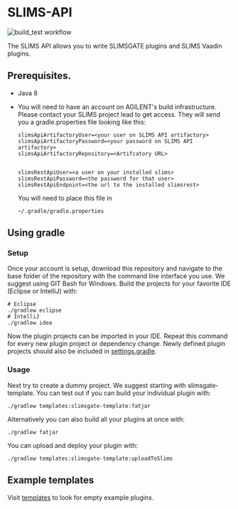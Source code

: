 # SLIMS-API

![build_test workflow](https://github.com/genohm/slims-api/actions/workflows/main.yml/badge.svg)

The SLIMS API allows you to write SLIMSGATE plugins and SLIMS Vaadin plugins. 

## Prerequisites.

- Java 8

- You will need to have an account on AGILENT's build infrastructure. 
Please contact your SLIMS project lead to get access. 
They will send you a gradle.properties file looking like this:

    ```
    slimsApiArtifactoryUser=<your user on SLIMS API artifactory>
    slimsApiArtifactoryPassword=<your password on SLIMS API artifactory>
    slimsApiArtifactoryRepository=<Artifcatory URL>
    
    
    slimsRestApiUser=<a user on your installed slims>
    slimsRestApiPassword=<the password for that user>
    slimsRestApiEndpoint=<the url to the installed slimsrest>
    ```
    
    You will need to place this file in 
    
    ```
    ~/.gradle/gradle.properties
    ```

## Using gradle

### Setup

Once your account is setup, download this repository and navigate to the base folder of the repository with the command line interface you use. 
We suggest using GIT Bash for Windows. 
Build the projects for your favorite IDE (Eclipse or IntelliJ) with:

```
# Eclipse
./gradlew eclipse
# IntelliJ
./gradlew idea
```

Now the plugin projects can be imported in your IDE.
Repeat this command for every new plugin project or dependency change.
Newly defined plugin projects should also be included in [settings.gradle](settings.gradle).

### Usage

Next try to create a dummy project. 
We suggest starting with slimsgate-template.
You can test out if you can build your individual plugin with:

```
./gradlew templates:slimsgate-template:fatjar
```

Alternatively you can also build all your plugins at once with:

```
./gradlew fatjar
```

You can upload and deploy your plugin with:

```
./gradlew templates:slimsgate-template:uploadToSlims
```

## Example templates

Visit [templates](templates/) to look for empty example plugins.
